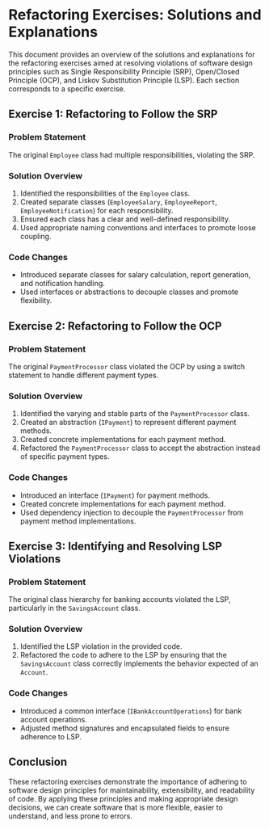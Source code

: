 # Refactoring Exercises: Solutions and Explanations

This document provides an overview of the solutions and explanations for the refactoring exercises aimed at resolving violations of software design principles such as Single Responsibility Principle (SRP), Open/Closed Principle (OCP), and Liskov Substitution Principle (LSP). Each section corresponds to a specific exercise.

## Exercise 1: Refactoring to Follow the SRP

### Problem Statement
The original `Employee` class had multiple responsibilities, violating the SRP.

### Solution Overview
1. Identified the responsibilities of the `Employee` class.
2. Created separate classes (`EmployeeSalary`, `EmployeeReport`, `EmployeeNotification`) for each responsibility.
3. Ensured each class has a clear and well-defined responsibility.
4. Used appropriate naming conventions and interfaces to promote loose coupling.

### Code Changes
- Introduced separate classes for salary calculation, report generation, and notification handling.
- Used interfaces or abstractions to decouple classes and promote flexibility.

## Exercise 2: Refactoring to Follow the OCP

### Problem Statement
The original `PaymentProcessor` class violated the OCP by using a switch statement to handle different payment types.

### Solution Overview
1. Identified the varying and stable parts of the `PaymentProcessor` class.
2. Created an abstraction (`IPayment`) to represent different payment methods.
3. Created concrete implementations for each payment method.
4. Refactored the `PaymentProcessor` class to accept the abstraction instead of specific payment types.

### Code Changes
- Introduced an interface (`IPayment`) for payment methods.
- Created concrete implementations for each payment method.
- Used dependency injection to decouple the `PaymentProcessor` from payment method implementations.

## Exercise 3: Identifying and Resolving LSP Violations

### Problem Statement
The original class hierarchy for banking accounts violated the LSP, particularly in the `SavingsAccount` class.

### Solution Overview
1. Identified the LSP violation in the provided code.
2. Refactored the code to adhere to the LSP by ensuring that the `SavingsAccount` class correctly implements the behavior expected of an `Account`.

### Code Changes
- Introduced a common interface (`IBankAccountOperations`) for bank account operations.
- Adjusted method signatures and encapsulated fields to ensure adherence to LSP.

## Conclusion
These refactoring exercises demonstrate the importance of adhering to software design principles for maintainability, extensibility, and readability of code. By applying these principles and making appropriate design decisions, we can create software that is more flexible, easier to understand, and less prone to errors.
